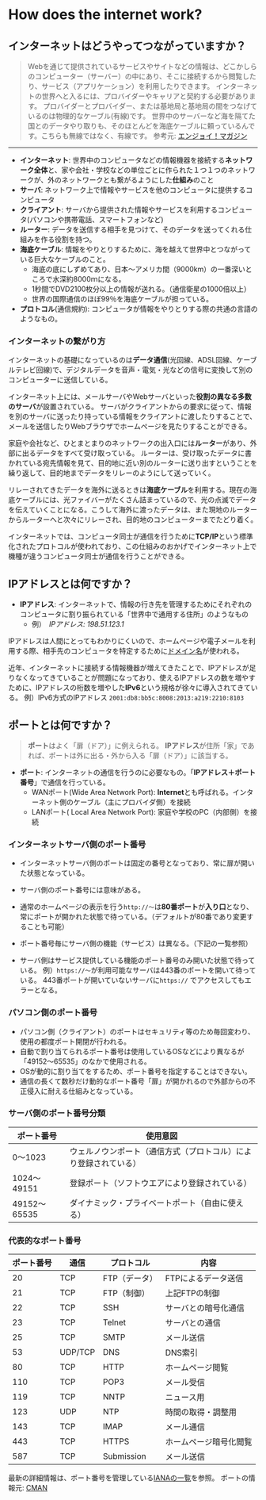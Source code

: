 # How does the internet work?

## インターネットはどうやってつながっていますか？

> Webを通じて提供されているサービスやサイトなどの情報は、どこかしらのコンピューター（サーバー）の中にあり、そこに接続するから閲覧したり、サービス（アプリケーション）を利用したりできます。
> インターネットの世界へと入るには、プロバイダーやキャリアと契約する必要があります。
> プロバイダーとプロバイダー、または基地局と基地局の間をつなげているのは物理的なケーブル(有線)です。
> 世界中のサーバーなど海を隔てた国とのデータやり取りも、そのほとんどを海底ケーブルに頼っているんです。こちらも無線ではなく、有線です。
参考元: [エンジョイ！マガジン](https://enjoy.sso.biglobe.ne.jp/archives/seabed_cable/)

***

- **インターネット**: 世界中のコンピュータなどの情報機器を接続する**ネットワーク全体**と、家や会社・学校などの単位ごとに作られた１つ１つのネットワークが、外のネットワークとも繋がるようにした**仕組み**のこと
- **サーバ**: ネットワーク上で情報やサービスを他のコンピュータに提供するコンピュータ
- **クライアント**: サーバから提供された情報やサービスを利用するコンピュータ(パソコンや携帯電話、スマートフォンなど)
- **ルーター**: データを送信する相手を見つけて、そのデータを送ってくれる仕組みを作る役割を持つ。
- **海底ケーブル**: 情報をやりとりするために、海を越えて世界中とつながっている巨大なケーブルのこと。
    - 海底の底にしずめてあり、日本～アメリカ間（9000km）の一番深いところで水深約8000ｍになる。
    - 1秒間でDVD2100枚分以上の情報が送れる。（通信衛星の1000倍以上）
    - 世界の国際通信のほぼ99％を海底ケーブルが担っている。
- **プロトコル**(通信規約): コンピュータが情報をやりとりする際の共通の言語のようなもの。

### インターネットの繋がり方

インターネットの基礎になっているのは**データ通信**(光回線、ADSL回線、ケーブルテレビ回線)で、デジタルデータを音声・電気・光などの信号に変換して別のコンピューターに送信している。

インターネット上には、メールサーバやWebサーバといった**役割の異なる多数のサーバ**が設置されている。
サーバがクライアントからの要求に従って、情報を別のサーバに送ったり持っている情報をクライアントに渡したりすることで、メールを送信したりWebブラウザでホームページを見たりすることができる。

家庭や会社など、ひとまとまりのネットワークの出入口には**ルーター**があり、外部に出るデータをすべて受け取っている。
ルーターは、受け取ったデータに書かれている宛先情報を見て、目的地に近い別のルーターに送り出すということを繰り返して、目的地までデータをリレーのようにして送っていく。

リレーされてきたデータを海外に送るときは**海底ケーブル**を利用する。現在の海底ケーブルには、光ファイバーがたくさん詰まっているので、光の点滅でデータを伝えていくことになる。こうして海外に渡ったデータは、また現地のルーターからルーターへと次々にリレーされ、目的地のコンピューターまでたどり着く。

インターネットでは、コンピュータ同士が通信を行うために**TCP/IP**という標準化されたプロトコルが使われており、この仕組みのおかげでインターネット上で機種が違うコンピュータ同士が通信を行うことができる。




## IPアドレスとは何ですか？

- **IPアドレス**: インターネットで、情報の行き先を管理するためにそれぞれのコンピュータに割り振られている「世界中で通用する住所」のようなもの
    - 例）　*IPアドレス: 198.51.123.1*

IPアドレスは人間にとってもわかりにくいので、ホームページや電子メールを利用する際、相手先のコンピュータを特定するために[ドメイン名](../whatIsDomainName)が使われる。

近年、インターネットに接続する情報機器が増えてきたことで、IPアドレスが足りなくなってきていることが問題になっており、使えるIPアドレスの数を増やすために、IPアドレスの桁数を増やした**IPv6**という規格が徐々に導入されてきている。
例）IPv6方式のIPアドレス `2001:db8:bb5c:8008:2013:a219:2210:8103`



## ポートとは何ですか？

> **ポート**はよく「扉（ドア）」に例えられる。
> **IPアドレス**が住所「家」であれば、ポートは外に出る・外から入る「扉（ドア）」に該当する。

- **ポート**: インターネットの通信を行うのに必要なもの。「**IPアドレス＋ポート番号**」で通信を行っている。
    - WANポート(Wide Area Network Port): **Internet**とも呼ばれる。インターネット側のケーブル（主にプロバイダ側）を接続
    - LANポート(
Local Area Network Port): 家庭や学校のPC（内部側）を接続

### インターネットサーバ側のポート番号
- インターネットサーバ側のポートは固定の番号となっており、常に扉が開いた状態となっている。
- サーバ側のポート番号には意味がある。
- 通常のホームページの表示を行う`http://～`は**80番ポート**が**入り口**となり、常にポートが開かれた状態で待っている。（デフォルトが80番であり変更することも可能）

- ポート番号毎にサーバ側の機能（サービス）は異なる。（下記の一覧参照）
- サーバ側はサービス提供している機能のポート番号のみ開いた状態で待っている。
    例）`https://～`が利用可能なサーバは443番のポートを開いて待っている。
    443番ポートが開いていないサーバに`https://` でアクセスしてもエラーとなる。

### パソコン側のポート番号
- パソコン側（クライアント）のポートはセキュリティ等のため毎回変わり、使用の都度ポート開閉が行われる。
- 自動で割り当てられるポート番号は使用しているOSなどにより異なるが「49152～65535」のなかで使用される。
- OSが動的に割り当てをするため、ポート番号を指定することはできない。
- 通信の長くて数秒だけ動的なポート番号「扉」が開かれるので外部からの不正侵入に耐える仕組みとなっている。


### サーバ側のポート番号分類

| ポート番号 | 使用意図 |
| --- | --- |
| 0～1023 | ウェルノウンポート（通信方式（プロトコル）により登録されている） |
| 1024～49151 | 登録ポート（ソフトウエアにより登録されている） |
| 49152～65535 | ダイナミック・プライベートポート（自由に使える） |

### 代表的なポート番号

| ポート番号 | 通信	| プロトコル | 内容 |
| --- | --- | --- | --- |
| 20 | TCP | FTP（データ） | FTPによるデータ送信 |
| 21 | TCP | FTP（制御） | 上記FTPの制御 |
| 22 | TCP | SSH | サーバとの暗号化通信 |
| 23 | TCP | Telnet | サーバとの通信 |
| 25 | TCP | SMTP | メール送信 |
| 53 | UDP/TCP | DNS | DNS索引 |
| 80 | TCP | HTTP | ホームページ閲覧 |
| 110 | TCP | POP3 | メール受信 |
| 119 | TCP | NNTP | ニュース用 |
| 123 | UDP | NTP | 時間の取得・調整用 |
| 143 | TCP | IMAP | メール通信 |
| 443 | TCP | HTTPS | ホームページ暗号化閲覧 |
| 587 | TCP | Submission | メール送信 |

最新の詳細情報は、ポート番号を管理している[IANAの一覧](https://www.iana.org/assignments/service-names-port-numbers/service-names-port-numbers.xhtml)を参照。
ポートの情報元: [CMAN](https://www.cman.jp/network/term/port/)